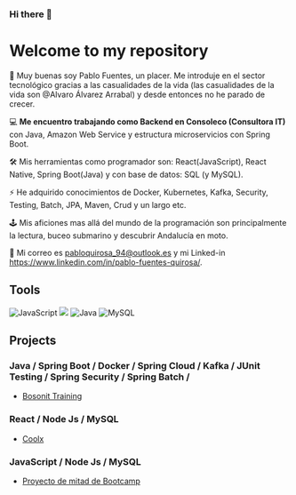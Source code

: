 ### Hi there 👋

# Welcome to my repository

👋 Muy buenas soy Pablo Fuentes, un placer. Me introduje en el sector tecnológico gracias a las casualidades de la vida (las casualidades de la vida son @Alvaro Álvarez Arrabal) y desde entonces no he parado de crecer.

💻 **Me encuentro trabajando como Backend en Consoleco (Consultora IT)** con Java, Amazon Web Service y estructura microservicios con Spring Boot. 

🛠 Mis herramientas como programador son: React(JavaScript), React Native, Spring Boot(Java) y con base de datos: SQL (y MySQL).

⚡ He adquirido conocimientos de Docker, Kubernetes, Kafka, Security, Testing, Batch, JPA, Maven, Crud y un largo etc.

🕹 Mis aficiones mas allá del mundo de la programación son principalmente la lectura, buceo submarino y descubrir Andalucía en moto.

📧 Mi correo es pabloquirosa_94@outlook.es y mi Linked-in https://www.linkedin.com/in/pablo-fuentes-quirosa/.

## Tools

![JavaScript](https://img.shields.io/badge/-JavaScript-black?style=flat-square&logo=javascript)
<img src="https://img.shields.io/badge/react%20-%2320232a.svg?&style=for-the-badge&logo=react&logoColor=%2361DAFB"/>
![Java](https://img.shields.io/badge/java-%23ED8B00.svg?style=for-the-badge&logo=java&logoColor=white)
![MySQL](https://img.shields.io/badge/MySQL-005C84?style=for-the-badge&logo=mysql&logoColor=white)



## Projects

### Java / Spring Boot / Docker / Spring Cloud / Kafka / JUnit Testing / Spring Security / Spring Batch /  

* [Bosonit Training](https://github.com/PabloQuirosa777/Spring-Boot.git)

### React / Node Js / MySQL

* [Coolx](https://github.com/PabloQuirosa777/Coolx.git)

### JavaScript / Node Js / MySQL 

* [Proyecto de mitad de Bootcamp](https://github.com/PabloQuirosa777/Proyecto-mitad-de-Bootcamp.git)
